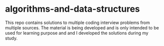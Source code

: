 # algorithms-and-data-structures

This repo contains solutions to multiple coding interview problems from multiple sources.
The material is being developed and is only intended to be used for learning purpose and and I developed the solutions
during my study.
